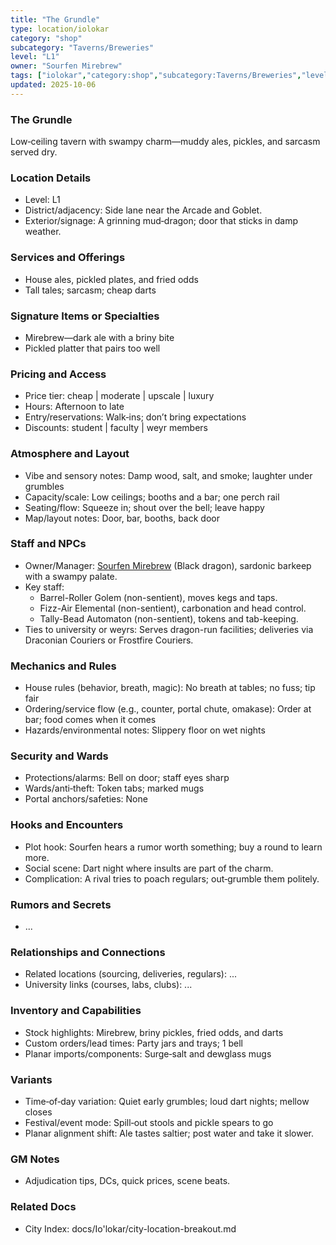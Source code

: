 ```yaml
---
title: "The Grundle"
type: location/iolokar
category: "shop"
subcategory: "Taverns/Breweries"
level: "L1"
owner: "Sourfen Mirebrew"
tags: ["iolokar","category:shop","subcategory:Taverns/Breweries","level:L1"]
updated: 2025-10-06
---
```

### The Grundle

Low‑ceiling tavern with swampy charm—muddy ales, pickles, and sarcasm served dry.

### Location Details

- Level: L1
- District/adjacency: Side lane near the Arcade and Goblet.
- Exterior/signage: A grinning mud‑dragon; door that sticks in damp weather.

### Services and Offerings

- House ales, pickled plates, and fried odds
- Tall tales; sarcasm; cheap darts

### Signature Items or Specialties

- Mirebrew—dark ale with a briny bite
- Pickled platter that pairs too well

### Pricing and Access

- Price tier: cheap | moderate | upscale | luxury
- Hours: Afternoon to late
- Entry/reservations: Walk‑ins; don’t bring expectations
- Discounts: student | faculty | weyr members

### Atmosphere and Layout

- Vibe and sensory notes: Damp wood, salt, and smoke; laughter under grumbles
- Capacity/scale: Low ceilings; booths and a bar; one perch rail
- Seating/flow: Squeeze in; shout over the bell; leave happy
- Map/layout notes: Door, bar, booths, back door

### Staff and NPCs

- Owner/Manager: [Sourfen Mirebrew](../People/sourfen-mirebrew.md) (Black dragon), sardonic barkeep with a swampy palate.
- Key staff:
  - Barrel-Roller Golem (non-sentient), moves kegs and taps.
  - Fizz-Air Elemental (non-sentient), carbonation and head control.
  - Tally-Bead Automaton (non-sentient), tokens and tab-keeping.
- Ties to university or weyrs: Serves dragon-run facilities; deliveries via Draconian Couriers or Frostfire Couriers.

### Mechanics and Rules

- House rules (behavior, breath, magic): No breath at tables; no fuss; tip fair
- Ordering/service flow (e.g., counter, portal chute, omakase): Order at bar; food comes when it comes
- Hazards/environmental notes: Slippery floor on wet nights

### Security and Wards

- Protections/alarms: Bell on door; staff eyes sharp
- Wards/anti‑theft: Token tabs; marked mugs
- Portal anchors/safeties: None

### Hooks and Encounters

- Plot hook: Sourfen hears a rumor worth something; buy a round to learn more.
- Social scene: Dart night where insults are part of the charm.
- Complication: A rival tries to poach regulars; out‑grumble them politely.

### Rumors and Secrets

- ...

### Relationships and Connections

- Related locations (sourcing, deliveries, regulars): ...
- University links (courses, labs, clubs): ...

### Inventory and Capabilities

- Stock highlights: Mirebrew, briny pickles, fried odds, and darts
- Custom orders/lead times: Party jars and trays; 1 bell
- Planar imports/components: Surge‑salt and dewglass mugs

### Variants

- Time‑of‑day variation: Quiet early grumbles; loud dart nights; mellow closes
- Festival/event mode: Spill‑out stools and pickle spears to go
- Planar alignment shift: Ale tastes saltier; post water and take it slower.

### GM Notes

- Adjudication tips, DCs, quick prices, scene beats.

### Related Docs

- City Index: docs/Io'lokar/city-location-breakout.md
